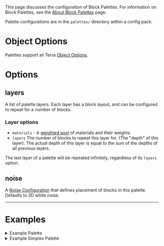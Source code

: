 This page discusses the configuration of Block Palettes. For information on Block Palettes, see the [About Block
Palettes](./Block-Palettes) page.

Palette configurations are in the `palettes/` directory within a config pack.  

# Object Options
Palettes support all Terra [Object Options](./Objects).

# Options

## layers
A list of palette layers. Each layer has a block layout, and can be configured to repeat for a number of blocks.
### Layer options
* `materials` - A [weighted pool](./Weighted-Pools) of materials and their weights.
* `layers` The number of blocks to repeat this layer for. (The "depth" of this layer). The actual depth of this layer is
equal to the sum of the depths of all previous layers.    

The last layer of a palette will be repeated infinitely, regardless of its `layers` option.
## noise
A [Noise Configuration](./Noise-Options) that defines placement of blocks in this palette. Defaults to 3D white noise.

***

# Examples
<details>
<summary>Example Palette</summary>

An example palette that generates 1 layer of Grass Blocks, 2 layers of Dirt underneath, then Stone for all
remaining blocks. Its ID is `GRASSY`.
```yaml
layers:
  - materials:
      - "minecraft:grass_block": 1
    layers: 1
  - materials:
      - "minecraft:dirt": 1
    layers: 2
  - materials:
      - "minecraft:stone": 1
    layers: 1
id: GRASSY
```

</details>

<details>
<summary>Example Simplex Palette</summary>

An example palette that generates 2 layers of simplex-distributed Gravel, Dirt, and Sand. Dirt is more common,
weighted at 4/7, followed by sand at 2/7, then gravel at 1/7. The seed of the Simplex generator is 3, and
its frequency has been set to 0.05.   
Subsequent layers are Stone.
```yaml
layers:
  - materials:
      - "minecraft:gravel": 1
      - "minecraft:dirt": 4
      - "minecraft:sand": 2
    layers: 2
  - materials:
      - "minecraft:stone": 1
    layers: 1
id: RIVER_BOTTOM
simplex: true
frequency: 0.05
seed: 3
```

</details>
